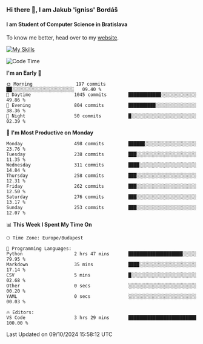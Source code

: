 ### Hi there 👋, I am Jakub 'igniss' Bordáš

#### I am Student of Computer Science in Bratislava
To know me better, head over to my [website](https://bordas.sk).

[![My Skills](https://skillicons.dev/icons?i=js,html,css,figma,svelte,java,kotlin,python,postgresql,typescript,nest,nodejs)](https://bordas.sk)


<!--START_SECTION:waka-->
![Code Time](http://img.shields.io/badge/Code%20Time-1%2C538%20hrs%2040%20mins-blue)

**I'm an Early 🐤** 

```text
🌞 Morning                197 commits         ██░░░░░░░░░░░░░░░░░░░░░░░   09.40 % 
🌆 Daytime                1045 commits        ████████████░░░░░░░░░░░░░   49.86 % 
🌃 Evening                804 commits         ██████████░░░░░░░░░░░░░░░   38.36 % 
🌙 Night                  50 commits          █░░░░░░░░░░░░░░░░░░░░░░░░   02.39 % 
```
📅 **I'm Most Productive on Monday** 

```text
Monday                   498 commits         ██████░░░░░░░░░░░░░░░░░░░   23.76 % 
Tuesday                  238 commits         ███░░░░░░░░░░░░░░░░░░░░░░   11.35 % 
Wednesday                311 commits         ████░░░░░░░░░░░░░░░░░░░░░   14.84 % 
Thursday                 258 commits         ███░░░░░░░░░░░░░░░░░░░░░░   12.31 % 
Friday                   262 commits         ███░░░░░░░░░░░░░░░░░░░░░░   12.50 % 
Saturday                 276 commits         ███░░░░░░░░░░░░░░░░░░░░░░   13.17 % 
Sunday                   253 commits         ███░░░░░░░░░░░░░░░░░░░░░░   12.07 % 
```


📊 **This Week I Spent My Time On** 

```text
🕑︎ Time Zone: Europe/Budapest

💬 Programming Languages: 
Python                   2 hrs 47 mins       ████████████████████░░░░░   79.95 % 
Markdown                 35 mins             ████░░░░░░░░░░░░░░░░░░░░░   17.14 % 
CSV                      5 mins              █░░░░░░░░░░░░░░░░░░░░░░░░   02.68 % 
Other                    0 secs              ░░░░░░░░░░░░░░░░░░░░░░░░░   00.20 % 
YAML                     0 secs              ░░░░░░░░░░░░░░░░░░░░░░░░░   00.03 % 

🔥 Editors: 
VS Code                  3 hrs 29 mins       █████████████████████████   100.00 % 
```


 Last Updated on 09/10/2024 15:58:12 UTC
<!--END_SECTION:waka-->
